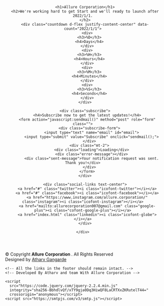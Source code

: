 <!DOCTYPE html>
<html lang="en">

<head>
  <meta charset="utf-8">
  <meta content="width=device-width, initial-scale=1.0" name="viewport">
  <title>Allure Corporation</title>
  <meta content="" name="description">
  <meta content="" name="keywords">

  <!-- Favicons -->
  <link href="assets/img/favicon.png" rel="icon">
  <link href="assets/img/apple-touch-icon.png" rel="apple-touch-icon">

  <!-- Google Fonts -->
  <link href="https://fonts.googleapis.com/css?family=Open+Sans:300,300i,400,400i,600,600i,700,700i|Raleway:300,300i,400,400i,600,600i,700,700i" rel="stylesheet">

  <!-- Vendor CSS Files -->
  <link href="assets/vendor/bootstrap/css/bootstrap.min.css" rel="stylesheet">
  <link href="assets/vendor/icofont/icofont.min.css" rel="stylesheet">

  <!--  Main CSS File -->
  <link href="assets/css/style.css" rel="stylesheet">


</head>

<body>

  <!-- ======= Header ======= -->
  <header id="header" class="d-flex align-items-center">
    <div class="container d-flex flex-column align-items-center">

      <h1>Allure Corporation</h1>
      <h2>We're working hard to get Start and we'll ready to launch after 2022/1/1.
      </h2>
      <div class="countdown d-flex justify-content-center" data-count="2022/1/1">
        <div>
          <h3>%D</h3>
          <h4>Days</h4>
        </div>
        <div>
          <h3>%H</h3>
          <h4>Hours</h4>
        </div>
        <div>
          <h3>%M</h3>
          <h4>Minutes</h4>
        </div>
        <div>
          <h3>%S</h3>
          <h4>Seconds</h4>
        </div>
      </div>

      <div class="subscribe">
        <h4>Subscribe now to get the latest updates!</h4>
        <form action="javascript:sendmail()" method="post" role="form" class="">
          <div class="subscribe-form">
            <input type="text" name="email" id="email">
            <input type="submit" value="Subscribe" onclick="sendmail();">
          </div>
          <div class="mt-2">
            <div class="loading">Loading</div>
            <div class="error-message"></div>
            <div class="sent-message">Your notification request was sent. Thank you!</div>
          </div>
        </form>
      </div>

      <div class="social-links text-center">
        <a href="#" class="twitter"><i class="icofont-twitter"></i></a>
        <a href="#" class="facebook"><i class="icofont-facebook"></i></a>
        <a href="https://www.instagram.com/allure.corporation/" class="instagram"><i class="icofont-instagram"></i></a>
        <a href="mailto:allurecorporation007@gmail.com" class="google-plus"><i class="cofont-google-plus"></i></a>
        <a href="index.html" class="linkedin"><i class="icofont-globe"></i></a>
      </div>

    </div>
  </header><!-- End #header -->


  <!-- ======= Footer ======= -->
  <footer id="footer">
    <div class="container">
      <div class="copyright">
        &copy; Copyright <strong><span>Allure Corporation </span></strong>. All Rights Reserved
      </div>
      <div class="credits">
        Designed by <a href="https://atharv.netlify.app">Atharv Gangarde</a>
      </div>
    </div>
  </footer><!-- End #footer -->

  <a href="#" class="back-to-top"><i class="icofont-simple-up"></i></a>

    <!-- All the links in the footer should remain intact. -->
    <!-- Developed By Atharv and team With Allure Corporation -->
  <!-- Vendor JS Files -->
  <script src="assets/vendor/jquery/jquery.min.js"></script>
  <script src="assets/vendor/bootstrap/js/bootstrap.bundle.min.js"></script>
  <script src="assets/vendor/jquery.easing/jquery.easing.min.js"></script>
  <script src="assets/vendor/php-email-form/validate.js"></script>
  <script src="assets/vendor/jquery-countdown/jquery.countdown.min.js"></script>

  <!--  Main JS File -->
  <script src="assets/js/main.js"></script>
  <!-- Contact Js Codes -->


  	<script
  	  src="https://code.jquery.com/jquery-2.2.4.min.js"
  	  integrity="sha256-BbhdlvQf/xTY9gja0Dq3HiwQF8LaCRTXxZKRutelT44="
  	  crossorigin="anonymous"></script>
  	<script src="https://smtpjs.com/v3/smtp.js"></script>

  <script type="text/javascript">

       function sendmail(){

  			var email = $('#email').val();

  			// var body = $('#body').val();

        var Body='Email: '+email;
  			//console.log(name, phone, email, message);

  			Email.send({
          		SecureToken:"fbf31702-bb7f-4a4e-9c1c-4ccf17ee777f",
  				To: 'allurecorporation007@gmail.com',
  				From: "allure@gmail.com",
  				Subject: "New message "+name,
  				Body: Body
  			}).then(
  				message =>{
  					//console.log (message);
  					if(message=='OK'){
  					alert('Your mail has been send.\n You have been registerd :) \n Have a Good Day');
  					}
  					else{
  						console.error (message);
  						alert('There is error at sending message. ')

  					}

  				}
  			);
  		}
      </script>

  </body>

</html>
